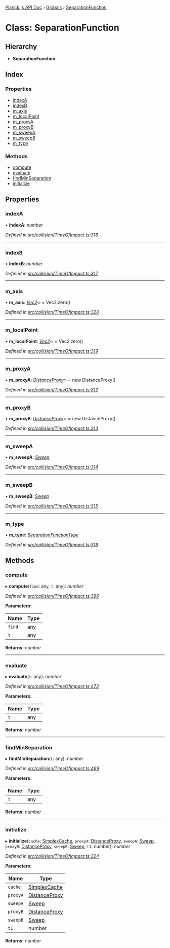 [Planck.js API Doc](../README.md) › [Globals](../globals.md) › [SeparationFunction](separationfunction.md)

# Class: SeparationFunction

## Hierarchy

* **SeparationFunction**

## Index

### Properties

* [indexA](separationfunction.md#indexa)
* [indexB](separationfunction.md#indexb)
* [m_axis](separationfunction.md#m_axis)
* [m_localPoint](separationfunction.md#m_localpoint)
* [m_proxyA](separationfunction.md#m_proxya)
* [m_proxyB](separationfunction.md#m_proxyb)
* [m_sweepA](separationfunction.md#m_sweepa)
* [m_sweepB](separationfunction.md#m_sweepb)
* [m_type](separationfunction.md#m_type)

### Methods

* [compute](separationfunction.md#compute)
* [evaluate](separationfunction.md#evaluate)
* [findMinSeparation](separationfunction.md#findminseparation)
* [initialize](separationfunction.md#initialize)

## Properties

###  indexA

• **indexA**: *number*

*Defined in [src/collision/TimeOfImpact.ts:316](https://github.com/shakiba/planck.js/blob/1523746/src/collision/TimeOfImpact.ts#L316)*

___

###  indexB

• **indexB**: *number*

*Defined in [src/collision/TimeOfImpact.ts:317](https://github.com/shakiba/planck.js/blob/1523746/src/collision/TimeOfImpact.ts#L317)*

___

###  m_axis

• **m_axis**: *[Vec2](vec2.md)‹›* = Vec2.zero()

*Defined in [src/collision/TimeOfImpact.ts:320](https://github.com/shakiba/planck.js/blob/1523746/src/collision/TimeOfImpact.ts#L320)*

___

###  m_localPoint

• **m_localPoint**: *[Vec2](vec2.md)‹›* = Vec2.zero()

*Defined in [src/collision/TimeOfImpact.ts:319](https://github.com/shakiba/planck.js/blob/1523746/src/collision/TimeOfImpact.ts#L319)*

___

###  m_proxyA

• **m_proxyA**: *[DistanceProxy](distanceproxy.md)‹›* = new DistanceProxy()

*Defined in [src/collision/TimeOfImpact.ts:312](https://github.com/shakiba/planck.js/blob/1523746/src/collision/TimeOfImpact.ts#L312)*

___

###  m_proxyB

• **m_proxyB**: *[DistanceProxy](distanceproxy.md)‹›* = new DistanceProxy()

*Defined in [src/collision/TimeOfImpact.ts:313](https://github.com/shakiba/planck.js/blob/1523746/src/collision/TimeOfImpact.ts#L313)*

___

###  m_sweepA

• **m_sweepA**: *[Sweep](sweep.md)*

*Defined in [src/collision/TimeOfImpact.ts:314](https://github.com/shakiba/planck.js/blob/1523746/src/collision/TimeOfImpact.ts#L314)*

___

###  m_sweepB

• **m_sweepB**: *[Sweep](sweep.md)*

*Defined in [src/collision/TimeOfImpact.ts:315](https://github.com/shakiba/planck.js/blob/1523746/src/collision/TimeOfImpact.ts#L315)*

___

###  m_type

• **m_type**: *[SeparationFunctionType](../enums/separationfunctiontype.md)*

*Defined in [src/collision/TimeOfImpact.ts:318](https://github.com/shakiba/planck.js/blob/1523746/src/collision/TimeOfImpact.ts#L318)*

## Methods

###  compute

▸ **compute**(`find`: any, `t`: any): *number*

*Defined in [src/collision/TimeOfImpact.ts:396](https://github.com/shakiba/planck.js/blob/1523746/src/collision/TimeOfImpact.ts#L396)*

**Parameters:**

Name | Type |
------ | ------ |
`find` | any |
`t` | any |

**Returns:** *number*

___

###  evaluate

▸ **evaluate**(`t`: any): *number*

*Defined in [src/collision/TimeOfImpact.ts:473](https://github.com/shakiba/planck.js/blob/1523746/src/collision/TimeOfImpact.ts#L473)*

**Parameters:**

Name | Type |
------ | ------ |
`t` | any |

**Returns:** *number*

___

###  findMinSeparation

▸ **findMinSeparation**(`t`: any): *number*

*Defined in [src/collision/TimeOfImpact.ts:469](https://github.com/shakiba/planck.js/blob/1523746/src/collision/TimeOfImpact.ts#L469)*

**Parameters:**

Name | Type |
------ | ------ |
`t` | any |

**Returns:** *number*

___

###  initialize

▸ **initialize**(`cache`: [SimplexCache](simplexcache.md), `proxyA`: [DistanceProxy](distanceproxy.md), `sweepA`: [Sweep](sweep.md), `proxyB`: [DistanceProxy](distanceproxy.md), `sweepB`: [Sweep](sweep.md), `t1`: number): *number*

*Defined in [src/collision/TimeOfImpact.ts:324](https://github.com/shakiba/planck.js/blob/1523746/src/collision/TimeOfImpact.ts#L324)*

**Parameters:**

Name | Type |
------ | ------ |
`cache` | [SimplexCache](simplexcache.md) |
`proxyA` | [DistanceProxy](distanceproxy.md) |
`sweepA` | [Sweep](sweep.md) |
`proxyB` | [DistanceProxy](distanceproxy.md) |
`sweepB` | [Sweep](sweep.md) |
`t1` | number |

**Returns:** *number*
